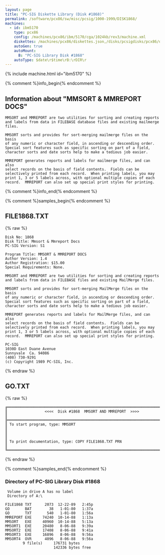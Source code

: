```yaml
---
layout: page
title: "PC-SIG Diskette Library (Disk #1868)"
permalink: /software/pcx86/sw/misc/pcsig/1000-1999/DISK1868/
machines:
  - id: ibm5170
    type: pcx86
    config: /machines/pcx86/ibm/5170/cga/1024kb/rev3/machine.xml
    diskettes: /machines/pcx86/diskettes.json,/disks/pcsigdisks/pcx86/diskettes.json
    autoGen: true
    autoMount:
      B: "PC-SIG Library Disk #1868"
    autoType: $date\r$time\rB:\rDIR\r
---
```


{% include machine.html id="ibm5170" %}

{% comment %}info_begin{% endcomment %}

## Information about "MMSORT & MMREPORT DOCS"

    MMSORT and MMREPORT are two utilities for sorting and creating reports
    and labels from data in FILEBASE database files and existing mailmerge
    files.
    
    MMSORT sorts and provides for sort-merging mailmerge files on the basis
    of any numeric or character field, in ascending or descending order.
    Special sort features such as specific sorting on part of a field,
    character sorts and date sorts help to make a tedious job easier.
    
    MMREPORT generates reports and labels for mailmerge files, and can also
    select records on the basis of field contents.  Fields can be
    selectively printed from each record.  When printing labels, you may
    print 1, 3 or 5 labels across, with optional multiple copies of each
    record.  MMREPORT can also set up special print styles for printing.
{% comment %}info_end{% endcomment %}

{% comment %}samples_begin{% endcomment %}

## FILE1868.TXT

{% raw %}
```
Disk No: 1868                                                           
Disk Title: Mmsort & Mmreport Docs                                      
PC-SIG Version: S1                                                      
                                                                        
Program Title: MMSORT & MMREPORT DOCS                                   
Author Version: 1.4                                                     
Author Registration: $15.00                                             
Special Requirements: None.                                             
                                                                        
MMSORT and MMREPORT are two utilities for sorting and creating reports  
and labels from data in FILEBASE files and existing MailMerge files.    
                                                                        
MMSORT sorts and provides for sort-merging MailMerge files on the basis 
of any numeric or character field, in ascending or descending order.    
Special sort features such as specific sorting on part of a field,      
character sorts and date sorts help to make a tedious job easier.       
                                                                        
MMREPORT generates reports and labels for MailMerge files, and can also 
select records on the basis of field contents.  Fields can be           
selectively printed from each record.  When printing labels, you may    
print 1, 3 or 5 labels across, with optional multiple copies of each    
record.  MMREPORT can also set up special print styles for printing.    
                                                                        
PC-SIG                                                                  
1030D East Duane Avenue                                                 
Sunnyvale  Ca. 94086                                                    
(408) 730-9291                                                          
(c) Copyright 1989 PC-SIG, Inc.                                         
```
{% endraw %}

## GO.TXT

{% raw %}
```
╔═════════════════════════════════════════════════════════════════════════╗
║                 <<<<  Disk #1868  MMSORT AND MMREPORT  >>>>             ║
╠═════════════════════════════════════════════════════════════════════════╣
║ To start program, type: MMSORT                                          ║
║                                                                         ║
║ To print documentation, type: COPY FILE1868.TXT PRN                     ║
╚═════════════════════════════════════════════════════════════════════════╝
```
{% endraw %}

{% comment %}samples_end{% endcomment %}

### Directory of PC-SIG Library Disk #1868

     Volume in drive A has no label
     Directory of A:\

    FILE1868 TXT      2073  12-22-89   2:45p
    GO       BAT        38   1-01-80   1:37a
    GO       TXT       540   1-01-80   1:56a
    MMREPORT EXE     74240  10-14-88   1:13a
    MMSORT   EXE     40960  10-14-88   5:13a
    MMSORT1  EXE     20480   8-06-88   9:39a
    MMSORT2  EXE     17408   8-06-88   9:41a
    MMSORT3  EXE     16896   8-06-88   9:56a
    MMSORT4  OVR      4096   8-06-88   9:56a
            9 file(s)     176731 bytes
                          142336 bytes free
